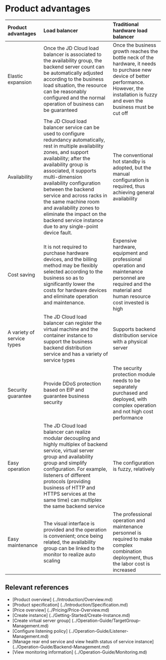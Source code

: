 # Product advantages

| Product advantages | Load balancer | Traditional hardware load balancer |
| :- | :- | :- |
|Elastic expansion|Once the JD Cloud load balancer is associated to the availability group, the backend server count can be automatically adjusted according to the business load situation, the resource can be reasonably configured and the normal operation of business can be guaranteed |	Once the business growth reaches the bottle neck of the hardware, it needs to purchase new device of better performance. However, the installation is fuzzy and even the business must be cut off|
|Availability|The JD Cloud load balancer service can be used to configure redundancy automatically, rest in multiple availability zones, and support availability; after the availability group is associated, it supports multi-dimension availability configuration between the backend service and across racks in the same machine room and availability zones to eliminate the impact on the backend service instance due to any single-point device fault.|The conventional hot standby is adopted, but the manual configuration is required, thus achieving general availability|
|Cost saving|It is not required to purchase hardware devices, and the billing method may be flexibly selected according to the business so as to significantly lower the costs for hardware devices and eliminate operation and maintenance.|Expensive hardware, equipment and professional operation and maintenance personnel are required and the material and human resource cost invested is high |
|A variety of service types| The JD Cloud load balancer can register the virtual machine and the container instance to support the business backend distribution service and has a variety of service types |	Supports backend distribution service with a physical server|
|Security guarantee| Provide DDoS protection based on EIP and guarantee business security|The security protection module needs to be separately purchased and deployed, with complex operation and not high cost performance|
|Easy operation| The JD Cloud load balancer can realize modular decoupling and highly multiplex of backend service, virtual server group and availability group and simplify configuration. For example, listeners of different protocols (providing business of HTTP and HTTPS services at the same time) can multiplex the same backend service |	The configuration is fuzzy, relatively|
|Easy maintenance|The visual interface is provided and the operation is convenient; once being related, the availability group can be linked to the monitor to realize auto scaling|The professional operation and maintenance personnel is required to make complex combination deployment, thus the labor cost is increased|

## Relevant references

- [Product overview] (../Introduction/Overview.md)
- [Product specification] (../Introduction/Specification.md)
- [Price overview] (../Pricing/Price-Overview.md)
- [Create instance] (../Getting-Started/Create-Instance.md)
- [Create virtual server group] (../Operation-Guide/TargetGroup-Management.md)
- [Configure listening policy] (../Operation-Guide/Listener-Management.md)
- [Manage rear end service and view health status of service instance] (../Operation-Guide/Backend-Management.md)
- [View monitoring information] (../Operation-Guide/Monitoring.md)

